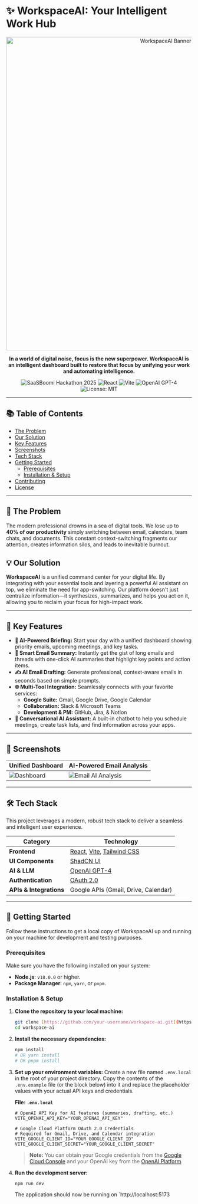 # ✨ WorkspaceAI: Your Intelligent Work Hub

<p align="center">
  <img src="https://i.imgur.com/image_6e7618.jpg" alt="WorkspaceAI Banner" width="850"/>
</p>

<p align="center">
  <strong>In a world of digital noise, focus is the new superpower. WorkspaceAI is an intelligent dashboard built to restore that focus by unifying your work and automating intelligence.</strong>
</p>

<p align="center">
    <img src="https://img.shields.io/badge/Built%20for-SaaSBoomi%20Hackathon%202025-blueviolet" alt="SaaSBoomi Hackathon 2025">
    <img src="https://img.shields.io/badge/React-20232A?style=for-the-badge&logo=react&logoColor=61DAFB" alt="React">
    <img src="https://img.shields.io/badge/vite-%23646CFF.svg?style=for-the-badge&logo=vite&logoColor=white" alt="Vite">
    <img src="https://img.shields.io/badge/OpenAI-GPT--4-412991?style=for-the-badge&logo=openai" alt="OpenAI GPT-4">
    <img src="https://img.shields.io/badge/License-MIT-yellow.svg" alt="License: MIT">
</p>

---

## 📚 Table of Contents

- [The Problem](#-the-problem)
- [Our Solution](#-our-solution)
- [Key Features](#-key-features)
- [Screenshots](#-screenshots)
- [Tech Stack](#-tech-stack)
- [Getting Started](#-getting-started)
  - [Prerequisites](#prerequisites)
  - [Installation & Setup](#installation--setup)
- [Contributing](#-contributing)
- [License](#-license)

---

## 🎯 The Problem

The modern professional drowns in a sea of digital tools. We lose up to **40% of our productivity** simply switching between email, calendars, team chats, and documents. This constant context-switching fragments our attention, creates information silos, and leads to inevitable burnout.

## 💡 Our Solution

**WorkspaceAI** is a unified command center for your digital life. By integrating with your essential tools and layering a powerful AI assistant on top, we eliminate the need for app-switching. Our platform doesn't just centralize information—it synthesizes, summarizes, and helps you act on it, allowing you to reclaim your focus for high-impact work.

---

## 🚀 Key Features

* **🤖 AI-Powered Briefing:** Start your day with a unified dashboard showing priority emails, upcoming meetings, and key tasks.
* **📧 Smart Email Summary:** Instantly get the gist of long emails and threads with one-click AI summaries that highlight key points and action items.
* **✍️ AI Email Drafting:** Generate professional, context-aware emails in seconds based on simple prompts.
* **🌐 Multi-Tool Integration:** Seamlessly connects with your favorite services:
    * **Google Suite:** Gmail, Google Drive, Google Calendar
    * **Collaboration:** Slack & Microsoft Teams
    * **Development & PM:** GitHub, Jira, & Notion
* **💬 Conversational AI Assistant:** A built-in chatbot to help you schedule meetings, create task lists, and find information across your apps.

---

## 📸 Screenshots

| Unified Dashboard                                   | AI-Powered Email Analysis                          |
| --------------------------------------------------- | -------------------------------------------------- |
| ![Dashboard](https://i.imgur.com/image_6e72dc.png)      | ![Email AI Analysis](https://i.imgur.com/image_6e7295.png) |

---

## 🛠️ Tech Stack

This project leverages a modern, robust tech stack to deliver a seamless and intelligent user experience.

| Category              | Technology                                                                                                   |
| --------------------- | ------------------------------------------------------------------------------------------------------------ |
| **Frontend** | [React](https://reactjs.org/), [Vite](https://vitejs.dev/), [Tailwind CSS](https://tailwindcss.com/)             |
| **UI Components** | [ShadCN UI](https://ui.shadcn.com/)                                                                          |
| **AI & LLM** | [OpenAI GPT-4](https://openai.com/gpt-4)                                                                     |
| **Authentication** | [OAuth 2.0](https://oauth.net/2/)                                                                            |
| **APIs & Integrations** | Google APIs (Gmail, Drive, Calendar)                                                                         |

---

## 🏁 Getting Started

Follow these instructions to get a local copy of WorkspaceAI up and running on your machine for development and testing purposes.

### Prerequisites

Make sure you have the following installed on your system:

* **Node.js**: `v18.0.0` or higher.
* **Package Manager**: `npm`, `yarn`, or `pnpm`.

### Installation & Setup

1.  **Clone the repository to your local machine:**
    ```sh
    git clone [https://github.com/your-username/workspace-ai.git](https://github.com/your-username/workspace-ai.git)
    cd workspace-ai
    ```

2.  **Install the necessary dependencies:**
    ```sh
    npm install
    # OR yarn install
    # OR pnpm install
    ```

3.  **Set up your environment variables:**
    Create a new file named `.env.local` in the root of your project directory. Copy the contents of the `.env.example` file (or the block below) into it and replace the placeholder values with your actual API keys and credentials.

    **File: `.env.local`**
    ```env
    # OpenAI API Key for AI features (summaries, drafting, etc.)
    VITE_OPENAI_API_KEY="YOUR_OPENAI_API_KEY"

    # Google Cloud Platform OAuth 2.0 Credentials
    # Required for Gmail, Drive, and Calendar integration
    VITE_GOOGLE_CLIENT_ID="YOUR_GOOGLE_CLIENT_ID"
    VITE_GOOGLE_CLIENT_SECRET="YOUR_GOOGLE_CLIENT_SECRET"
    ```
    > **Note:** You can obtain your Google credentials from the [Google Cloud Console](https://console.cloud.google.com/) and your OpenAI key from the [OpenAI Platform](https://platform.openai.com/).

4.  **Run the development server:**
    ```sh
    npm run dev
    ```
    The application should now be running on `http://localhost:5173
